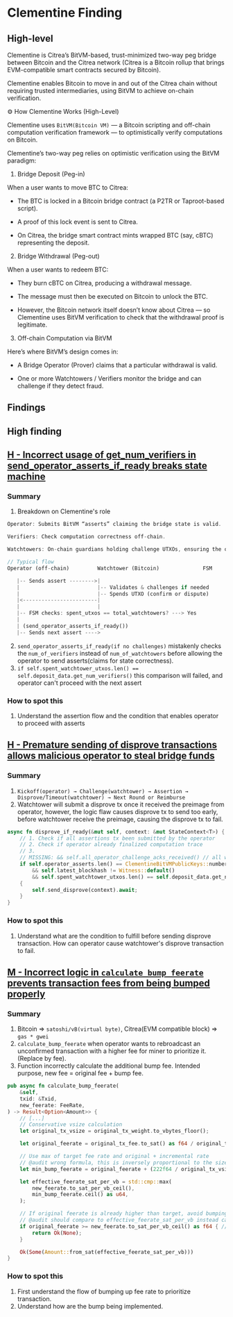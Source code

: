 # Clementine Finding

## High-level

Clementine is Citrea’s BitVM-based, trust-minimized two-way peg bridge between Bitcoin and the Citrea network (Citrea is a Bitcoin rollup that brings EVM-compatible smart contracts secured by Bitcoin).

Clementine enables Bitcoin to move in and out of the Citrea chain without requiring trusted intermediaries, using BitVM to achieve on-chain verification.

⚙️ How Clementine Works (High-Level)

Clementine uses `BitVM(Bitcoin VM)` — a Bitcoin scripting and off-chain computation verification framework — to optimistically verify computations on Bitcoin.

Clementine’s two-way peg relies on optimistic verification using the BitVM paradigm:

1. Bridge Deposit (Peg-in)

When a user wants to move BTC to Citrea:

- The BTC is locked in a Bitcoin bridge contract (a P2TR or Taproot-based script).

- A proof of this lock event is sent to Citrea.

- On Citrea, the bridge smart contract mints wrapped BTC (say, cBTC) representing the deposit.

2. Bridge Withdrawal (Peg-out)

When a user wants to redeem BTC:

- They burn cBTC on Citrea, producing a withdrawal message.

- The message must then be executed on Bitcoin to unlock the BTC.

- However, the Bitcoin network itself doesn’t know about Citrea — so Clementine uses BitVM verification to check that the withdrawal proof is legitimate.

3. Off-chain Computation via BitVM

Here’s where BitVM’s design comes in:

- A Bridge Operator (Prover) claims that a particular withdrawal is valid.

- One or more Watchtowers / Verifiers monitor the bridge and can challenge if they detect fraud.

## Findings

## High finding

## [H - Incorrect usage of get_num_verifiers in send_operator_asserts_if_ready breaks state machine](https://cantina.xyz/code/ce181972-2b40-4047-8ee9-89ec43527686/findings/568)

### Summary

1. Breakdown on Clementine's role

```rust
Operator: Submits BitVM “asserts” claiming the bridge state is valid.

Verifiers: Check computation correctness off-chain.

Watchtowers: On-chain guardians holding challenge UTXOs, ensuring the operator’s honesty and liveness.

// Typical flow
Operator (off-chain)         Watchtower (Bitcoin)              FSM

   |-- Sends assert -------->|
   |                         |-- Validates & challenges if needed
   |                         |-- Spends UTXO (confirm or dispute)
   |<------------------------|
   |                         |
   |-- FSM checks: spent_utxos == total_watchtowers? ---> Yes
   |
   | (send_operator_asserts_if_ready())
   |-- Sends next assert ---->
```

2. `send_operator_asserts_if_ready(if no challenges)` mistakenly checks the `num_of_verifiers` instead of `num_of_watchtowers` before allowing the operator to send asserts(claims for state correctness).
3. `if self.spent_watchtower_utxos.len() == self.deposit_data.get_num_verifiers()` this comparison will failed, and operator can't proceed with the next assert

### How to spot this

1. Understand the assertion flow and the condition that enables operator to proceed with asserts

## [H - Premature sending of disprove transactions allows malicious operator to steal bridge funds](https://cantina.xyz/code/ce181972-2b40-4047-8ee9-89ec43527686/findings/439)

### Summary

1. `Kickoff(operator) → Challenge(watchtower) → Assertion → Disprove/Timeout(watchtower) → Next Round or Reimburse`
2. Watchtower will submit a disprove tx once it received the preimage from operator, however, the logic flaw causes disprove tx to send too early, before watchtower receive the preimage, causing the disprove tx to fail.

```rust
async fn disprove_if_ready(&mut self, context: &mut StateContext<T>) {
    // 1. Check if all assertions tx been submitted by the operator
    // 2. Check if operator already finalized computation trace
    // 3. 
    // MISSING: && self.all_operator_challenge_acks_received() // all watchtower has received acknowledgement from operator
    if self.operator_asserts.len() == ClementineBitVMPublicKeys::number_of_assert_txs()
        && self.latest_blockhash != Witness::default()
        && self.spent_watchtower_utxos.len() == self.deposit_data.get_num_watchtowers()
    {
        self.send_disprove(context).await;
    }
}
```

### How to spot this

1. Understand what are the condition to fulfill before sending disprove transaction. How can operator cause watchtower's disprove transaction to fail.

## [M - Incorrect logic in `calculate_bump_feerate` prevents transaction fees from being bumped properly](https://cantina.xyz/code/ce181972-2b40-4047-8ee9-89ec43527686/findings/684)

### Summary

1. Bitcoin => `satoshi/vB(virtual byte)`, Citrea(EVM compatible block) => `gas * gwei`
2. `calculate_bump_feerate` when operator wants to rebroadcast an unconfirmed transaction with a higher fee for miner to prioritize it. (Replace by fee).
3. Function incorrectly calculate the additional bump fee. Intended purpose, new fee = original fee + bump fee.

```rust
pub async fn calculate_bump_feerate(
    &self,
    txid: &Txid,
    new_feerate: FeeRate,
) -> Result<Option<Amount>> {
    // [...]
    // Conservative vsize calculation
    let original_tx_vsize = original_tx_weight.to_vbytes_floor();

    let original_feerate = original_tx_fee.to_sat() as f64 / original_tx_vsize as f64;

    // Use max of target fee rate and original + incremental rate
    // @audit wrong formula, this is inversely proportional to the size of virtual byte
    let min_bump_feerate = original_feerate + (222f64 / original_tx_vsize as f64); // [1]

    let effective_feerate_sat_per_vb = std::cmp::max(
        new_feerate.to_sat_per_vb_ceil(),
        min_bump_feerate.ceil() as u64,
    );

    // If original feerate is already higher than target, avoid bumping
    // @audit should compare to effective_feerate_sat_per_vb instead cause new_feerate could be ower than effective fee rate
    if original_feerate >= new_feerate.to_sat_per_vb_ceil() as f64 { // [2]
        return Ok(None);
    }

    Ok(Some(Amount::from_sat(effective_feerate_sat_per_vb)))
}
```

### How to spot this

1. First understand the flow of bumping up fee rate to prioritize transaction.
2. Understand how are the bump being implemented.
